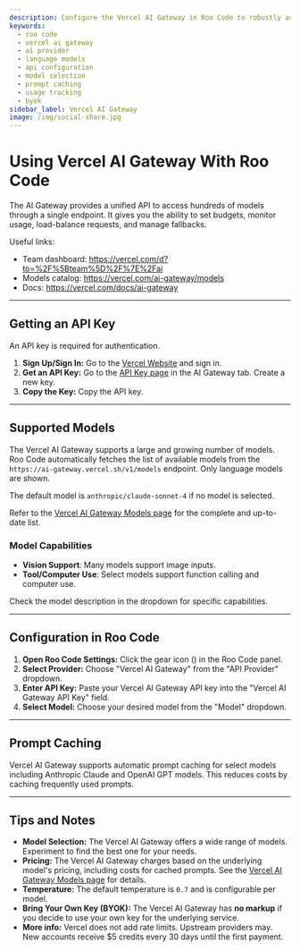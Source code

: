 ```yaml
---
description: Configure the Vercel AI Gateway in Roo Code to robustly access 100+ language models from various providers through a centralized interface.
keywords:
  - roo code
  - vercel ai gateway
  - ai provider
  - language models
  - api configuration
  - model selection
  - prompt caching
  - usage tracking
  - byok
sidebar_label: Vercel AI Gateway
image: /img/social-share.jpg
---
```


# Using Vercel AI Gateway With Roo Code

The AI Gateway provides a unified API to access hundreds of models through a single endpoint. It gives you the ability to set budgets, monitor usage, load-balance requests, and manage fallbacks.

Useful links:
- Team dashboard: https://vercel.com/d?to=%2F%5Bteam%5D%2F%7E%2Fai
- Models catalog: https://vercel.com/ai-gateway/models
- Docs: https://vercel.com/docs/ai-gateway

---

## Getting an API Key

An API key is required for authentication.

1.  **Sign Up/Sign In:** Go to the [Vercel Website](https://vercel.com/) and sign in.
2.  **Get an API Key:** Go to the [API Key page](https://vercel.com/d?to=%2F%5Bteam%5D%2F%7E%2Fai%2Fapi-keys&title=AI+Gateway+API+Key) in the AI Gateway tab. Create a new key.
3.  **Copy the Key:** Copy the API key.

---

## Supported Models

The Vercel AI Gateway supports a large and growing number of models. Roo Code automatically fetches the list of available models from the `https://ai-gateway.vercel.sh/v1/models` endpoint. Only language models are shown.

The default model is `anthropic/claude-sonnet-4` if no model is selected.

Refer to the [Vercel AI Gateway Models page](https://vercel.com/ai-gateway/models) for the complete and up-to-date list.

### Model Capabilities

- **Vision Support**: Many models support image inputs.
- **Tool/Computer Use**: Select models support function calling and computer use.

Check the model description in the dropdown for specific capabilities.

---

## Configuration in Roo Code

1.  **Open Roo Code Settings:** Click the gear icon (<Codicon name="gear" />) in the Roo Code panel.
2.  **Select Provider:** Choose "Vercel AI Gateway" from the "API Provider" dropdown.
3.  **Enter API Key:** Paste your Vercel AI Gateway API key into the "Vercel AI Gateway API Key" field.
4.  **Select Model:** Choose your desired model from the "Model" dropdown.

---

## Prompt Caching
Vercel AI Gateway supports automatic prompt caching for select models including Anthropic Claude and OpenAI GPT models. This reduces costs by caching frequently used prompts.

---

## Tips and Notes

* **Model Selection:** The Vercel AI Gateway offers a wide range of models. Experiment to find the best one for your needs.
* **Pricing:** The Vercel AI Gateway charges based on the underlying model's pricing, including costs for cached prompts. See the [Vercel AI Gateway Models page](https://vercel.com/ai-gateway/models) for details.
* **Temperature:** The default temperature is `0.7` and is configurable per model.
* **Bring Your Own Key (BYOK):** The Vercel AI Gateway has **no markup** if you decide to use your own key for the underlying service.
* **More info:** Vercel does not add rate limits. Upstream providers may. New accounts receive $5 credits every 30 days until the first payment.
